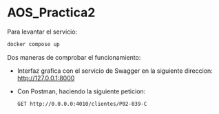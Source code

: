 # AOS_Practica2

Para levantar el servicio:
```bash
docker compose up
```
Dos maneras de comprobar el funcionamiento:
- Interfaz grafica con el servicio de Swagger en la siguiente direccion: http://127.0.0.1:8000 
- Con Postman, haciendo la siguiente peticion: 

    ``` postman
    GET http://0.0.0.0:4010/clientes/P02-039-C
    ```